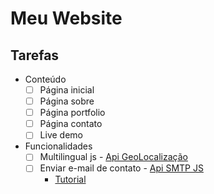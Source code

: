 # Meu Website

## Tarefas
- Conteúdo
  - [ ] Página inicial
  - [ ] Página sobre
  - [ ] Página portfolio
  - [ ] Página contato
  - [ ] Live demo
- Funcionalidades
  - [ ] Multilingual js - [Api GeoLocalização](https://ip-api.com/docs/api:json)
  - [ ] Enviar e-mail de contato - [Api SMTP JS](https://www.smtpjs.com/)
    - [Tutorial](https://pepipost.com/tutorials/how-to-send-emails-with-javascript/)
